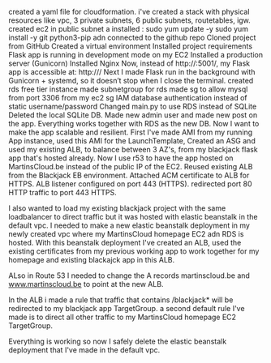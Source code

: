 created a yaml file for cloudformation. i've created a stack with physical resources like vpc, 3 private subnets, 6 public subnets, routetables, igw.
created ec2 in public subnet a
installed : sudo yum update -y sudo yum install -y git python3-pip adn connected to the github repo
Cloned project from GitHub
Created a virtual environment
Installed project requirements
Flask app is running in development mode on my EC2
Installed a production server (Gunicorn)
Installed Nginx
Now, instead of http://<EC2-PUBLIC-IP>:5001/, my Flask app is accessible at: http://<EC2-PUBLIC-IP>/
Next I made Flask run in the background with Gunicorn + systemd, so it doesn’t stop when I close the terminal.
created rds free tier instance
made subnetgroup for rds
made sg to allow mysql from port 3306 from my ec2 sg
IAM database authentication instead of static username/password
Changed main.py to use RDS instead of SQLite
Deleted the local SQLite DB.
Made new admin user and made new post on the app. Everything works together with RDS as the new DB.
Now I want to make the app scalable and resilient.
First I've made AMI from my running App instance,
used this AMI for the LaunchTemplate,
Created an ASG and used my existing ALB, to balance between 3 AZ's, from my blackjack flask app that's hosted already.
Now I use r53 to have the app hosted on MartinsCloud.be instead of the public IP of the EC2.
Reused existing ALB from the Blackjack EB environment.
Attached ACM certificate to ALB for HTTPS.
ALB listener configured on port 443 (HTTPS).
redirected port 80 HTTP traffic to port 443 HTTPS.

I also wanted to load my existing blackjack project with the same loadbalancer to direct traffic but it was hosted with elastic beanstalk in the default vpc. I needed to make a new elastic beanstalk deployment in my newly created vpc 
where my MartinsCloud homepage EC2 adn RDS is hosted. With this beanstalk deployment I've created an ALB, used the existing certificates from my previous working app to work together for my homepage and existing blackajck app in this ALB.

ALso in Route 53 I needed to change the A records martinscloud.be and www.martinscloud.be to point at the new ALB.

In the ALB i made a rule that traffic that contains /blackjack* will be redirected to my blackjack app TargetGroup.
a second default rule I've made is to direct all other traffic to my MartinsCloud homepage EC2 TargetGroup.

Everything is working so now I safely delete the elastic beanstalk deployment that I've made in the default vpc.

